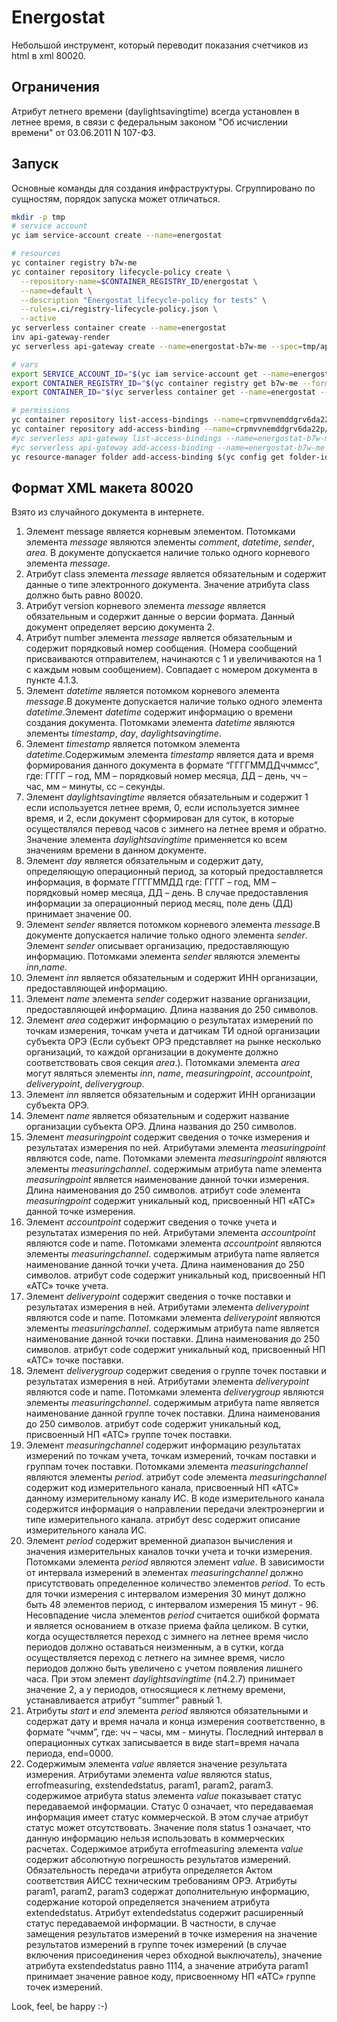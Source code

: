 Energostat
==========
 

Небольшой инструмент, который переводит показания счетчиков из html в xml 80020.


Ограничения
-----------

Атрибут летнего времени (daylightsavingtime) всегда установлен в летнее время, 
в связи с федеральным законом "Об исчислении времени" от 03.06.2011 N 107-ФЗ.


Запуск
------

Основные команды для создания инфраструктуры. Сгруппировано по сущностям, порядок запуска может отличаться.

```sh
mkdir -p tmp
# service account
yc iam service-account create --name=energostat

# resources
yc container registry b7w-me
yc container repository lifecycle-policy create \
  --repository-name=$CONTAINER_REGISTRY_ID/energostat \
  --name=default \
  --description "Energostat lifecycle-policy for tests" \
  --rules=.ci/registry-lifecycle-policy.json \
  --active
yc serverless container create --name=energostat
inv api-gateway-render
yc serverless api-gateway create --name=energostat-b7w-me --spec=tmp/api-gateway.yml

# vars
export SERVICE_ACCOUNT_ID="$(yc iam service-account get --name=energostat --format=json | jq -r .id)"
export CONTAINER_REGISTRY_ID="$(yc container registry get b7w-me --format=json | jq -r .id)"
export CONTAINER_ID="$(yc serverless container get --name=energostat --format=json | jq -r .id)"

# permissions
yc container repository list-access-bindings --name=crpmvvnemddgrv6da22p/energostat
yc container repository add-access-binding --name=crpmvvnemddgrv6da22p/energostat --service-account-id=$SERVICE_ACCOUNT_ID --role=container-registry.images.puller
#yc serverless api-gateway list-access-bindings --name=energostat-b7w-me
#yc serverless api-gateway add-access-binding --name=energostat-b7w-me --service-account-id=$SERVICE_ACCOUNT_ID --role=serverless-containers.containerInvoker
yc resource-manager folder add-access-binding $(yc config get folder-id) --subject=serviceAccount:$SERVICE_ACCOUNT_ID --role=serverless-containers.containerInvoker
```



Формат XML макета 80020
-----------------------

Взято из случайного документа в интернете.

1.  Элемент message является корневым элементом. Потомками элемента _message_ являются элементы _comment_, _datetime_, _sender_, _area_. В документе допускается наличие только одного корневого элемента _message_.
2.  Атрибут class элемента _message_ является обязательным и  содержит данные о типе электронного документа. Значение атрибута class должно быть равно 80020.
3.  Атрибут version корневого элемента _message_ является обязательным и содержит данные о версии формата. Данный документ определяет версию документа 2.
4.  Атрибут number элемента _message_ является обязательным и  содержит порядковый номер сообщения. (Номера сообщений присваиваются отправителем, начинаются с 1 и увеличиваются на 1 с каждым новым сообщением). Совпадает с номером документа в  пункте 4.1.3.
5.  Элемент  _datetime_ является потомком корневого элемента _message_.В документе допускается наличие только одного элемента _datetime_.Элемент _datetime_ содержит информацию о времени создания документа. Потомками элемента _datetime_ являются элементы _timestamp_, _day_, _daylightsavingtime_.
6.  Элемент _timestamp_ является потомком элемента _datetime_.Содержимым элемента _timestamp_ является дата и время формирования данного документа в формате “ГГГГММДДччммсс”, где: ГГГГ – год, ММ – порядковый номер месяца, ДД – день, чч – час, мм – минуты, сс – секунды.
7.  Элемент _daylightsavingtime_ является обязательным и содержит 1 если используется летнее время, 0, если используется зимнее время, и 2, если документ сформирован для суток, в которые осуществлялся перевод часов с зимнего на летнее время и обратно.  Значение элемента _daylightsavingtime_ применяется ко всем значениям времени в данном документе.
8.  Элемент _day_ является обязательным и  содержит дату, определяющую операционный период, за который предоставляется информация, в формате ГГГГММДД где: ГГГГ – год, ММ – порядковый номер месяца, ДД – день. В случае предоставления информации за операционный период месяц, поле день (ДД) принимает значение 00.
9.  Элемент _sender_ является потомком корневого элемента _message_.В документе допускается наличие только одного элемента _sender_. Элемент _sender_ описывает организацию, предоставляющую информацию. Потомками элемента _sender_ являются элементы _inn_,_name_.
10. Элемент  _inn_ является обязательным и содержит ИНН организации, предоставляющей информацию.
11. Элемент  _name_ элемента _sender_ содержит название организации, предоставляющей информацию. Длина названия до 250 символов.
12. Элемент _area_ содержит информацию о результатах измерений по точкам измерения, точкам учета и датчикам ТИ одной организации субъекта ОРЭ (Если субъект ОРЭ представляет на рынке несколько организаций, то каждой организации в документе должно соответствовать своя секция  _area_.). Потомками элемента _area_ могут являться элементы _inn_, _name_, _measuringpoint_, _accountpoint_, _deliverypoint_, _deliverygroup_.
13. Элемент  _inn_ является обязательным и содержит ИНН организации субъекта ОРЭ.
14. Элемент _name_ является обязательным и содержит название организации субъекта ОРЭ. Длина названия до 250 символов.
15. Элемент _measuringpoint_ содержит сведения о точке измерения и результатах измерения по ней. Атрибутами элемента _measuringpoint_ являются code, name. Потомками элемента _measuringpoint_ являются элементы _measuringchannel_.
    содержимым атрибута name элемента _measuringpoint_ является наименование данной точки измерения. Длина наименования до 250 символов.
    атрибут code элемента _measuringpoint_ содержит уникальный код, присвоенный НП «АТС» данной точке измерения.
16. Элемент _accountpoint_ содержит сведения о точке учета и результатах измерения по ней. Атрибутами элемента _accountpoint_ являются code и name. Потомками элемента _accountpoint_ являются элементы _measuringchannel_.
    содержимым атрибута name является наименование данной точки учета. Длина наименования до 250 символов.
    атрибут code содержит уникальный код, присвоенный НП «АТС» точке учета.
17. Элемент _deliverypoint_ содержит сведения о точке поставки и результатах измерения в ней. Атрибутами элемента _deliverypoint_ являются code и name. Потомками элемента _deliverypoint_ являются элементы _measuringchannel_.
    содержимым атрибута name является наименование данной точки поставки. Длина наименования до 250 символов.
    атрибут code содержит уникальный код, присвоенный НП «АТС» точке поставки.
18. Элемент _deliverygroup_ содержит сведения о группе точек поставки и результатах измерения в ней. Атрибутами элемента _deliverypoint_ являются code и name. Потомками элемента _deliverygroup_ являются элементы _measuringchannel_.
    содержимым атрибута name является наименование данной группе точек поставки. Длина наименования до 250 символов.
    атрибут code содержит уникальный код, присвоенный НП «АТС» группе точек поставки.
19. Элемент _measuringchannel_ содержит информацию результатах измерений по точкам учета, точкам измерений, точкам поставки и группам точек поставки. Потомками элемента _measuringchannel_ являются элементы _period_.
    атрибут code элемента _measuringchannel_ содержит код измерительного канала, присвоенный НП «АТС» данному измерительному каналу ИС. В коде измерительного канала содержится информация о направлении передачи электроэнергии и типе измерительного канала.
    атрибут desc содержит описание измерительного канала ИС.
20. Элемент _period_ содержит временной диапазон вычисления и значения измерительных каналов точки учета и точки измерения. Потомками элемента _period_ являются элемент _value_. В зависимости от интервала измерений в элементах _measuringchannel_ должно присутствовать определенное количество элементов _period_. То есть для точки измерения с интервалом измерения 30 минут должно быть 48 элементов период, с интервалом измерения 15 минут - 96. Несовпадение числа элементов _period_ считается ошибкой формата и является основанием в отказе приема файла целиком. В сутки, когда осуществляется переход с зимнего на летнее время число периодов должно оставаться неизменным, а в сутки, когда осуществляется переход с летнего на зимнее время, число периодов должно быть увеличено с учетом появления лишнего часа. При этом элемент _daylightsavingtime_ (п4.2.7) принимает значение 2, а у периодов, относящиеся к летнему времени, устанавливается атрибут “summer” равный 1. 
21. Атрибуты _start_ и _end_ элемента _period_ являются обязательными и содержат дату и время начала и конца измерения соответственно, в формате “ччмм”, где: чч – часы, мм - минуты. Последний интервал в операционных сутках записывается в виде start=время начала периода, end=0000.
22. Содержимым элемента _value_ является значение результата измерения. Атрибутами элемента _value_ являются status, errofmeasuring, exstendedstatus, param1, param2, param3.
    содержимое атрибута status элемента _value_ показывает статус передаваемой информации. Статус 0 означает, что передаваемая информация имеет статус коммерческой. В этом случае атрибут статус может отсутствовать. Значение поля status 1 означает, что данную информацию нельзя использовать в коммерческих расчетах.
    Содержимое атрибута errofmeasuring элемента _value_ содержит абсолютную погрешность результатов измерений. Обязательность передачи атрибута определяется Актом соответствия АИСС техническим требованиям  ОРЭ.
    Атрибуты param1, param2, param3 содержат дополнительную информацию, содержание которой определяется значением атрибута extendedstatus.
    Атрибут extendedstatus содержит расширенный статус передаваемой информации. В частности, в случае замещения результатов измерений в точке измерения на значение результатов измерений в группе точек измерений (в случае включения присоединения через обходной выключатель),  значение атрибута exstendedstatus равно 1114, а значение атрибута param1 принимает значение равное коду, присвоенному НП «АТС» группе точек измерений.

Look, feel, be happy :-)
